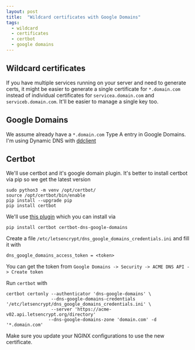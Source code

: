 ```yaml
---
layout: post
title:  "Wildcard certificates with Google Domains"
tags:
  - wildcard
  - certificates
  - certbot
  - google domains
---
```


## Wildcard certificates
If you have multiple services running on your server and need to generate certs,
it might be easier to generate a single certificate for `*.domain.com` instead
of individual certificates for `servicea.domain.com` and `serviceb.domain.com`.
It'll be easier to manage a single key too.

## Google Domains
We assume already have a `*.domain.com` Type A entry in Google Domains. I'm
using Dynamic DNS with [ddclient](https://ddclient.net/)

## Certbot
We'll use certbot and it's google domain plugin. It's better to install certbot
via pip so we get the latest version
```
sudo python3 -m venv /opt/certbot/
source /opt/certbot/bin/enable
pip install --upgrade pip
pip install certbot
```
We'll use [this plugin](https://github.com/aaomidi/certbot-dns-google-domains)
which you can install via
```
pip install certbot certbot-dns-google-domains
```
Create a file `/etc/letsencrypt/dns_google_domains_credentials.ini` and fill it
with
```
dns_google_domains_access_token = <token>
```
You can get the token from `Google Domains -> Security -> ACME DNS API -> Create
token`

Run `certbot` with
```
certbot certonly --authenticator 'dns-google-domains' \
                 --dns-google-domains-credentials '/etc/letsencrypt/dns_google_domains_credentials.ini' \
                 --server 'https://acme-v02.api.letsencrypt.org/directory'
                --dns-google-domains-zone 'domain.com' -d '*.domain.com'
```
Make sure you update your NGINX configurations to use the new certificate.
